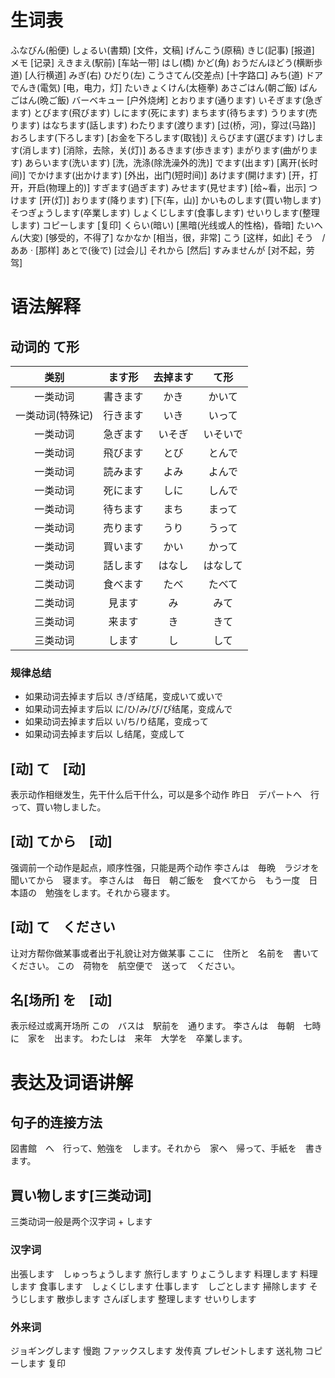 # 生词表
ふなびん(船便)
しょるい(書類)  [文件，文稿]
げんこう(原稿)
きじ(記事)  [报道]
メモ    [记录]
えきまえ(駅前)  [车站一带]
はし(橋)
かど(角)
おうだんほどう(横断歩道)    [人行横道]
みぎ(右)
ひだり(左)
こうさてん(交差点)  [十字路口]
みち(道)
ドア
でんき(電気)    [电，电力，灯]
たいきょくけん(太極拳)
あさごはん(朝ご飯)
ばんごはん(晩ご飯)
バーベキュー    [户外烧烤]
とおります(通ります)
いそぎます(急ぎます)
とびます(飛びます)
しにます(死にます)
まちます(待ちます)
うります(売ります)
はなちます(話します)
わたります(渡ります)    [过(桥，河)，穿过(马路)]
おろします(下ろします)  [お金を下ろします(取钱)]
えらびます(選びます)
けします(消します)  [消除，去除，关(灯)]
あるきます(歩きます)
まがります(曲がります)
あらいます(洗います)    [洗，洗涤(除洗澡外的洗)]
でます(出ます)  [离开(长时间)]
でかけます(出かけます)  [外出，出门(短时间)]
あけます(開けます)  [开，打开，开启(物理上的)]
すぎます(過ぎます)
みせます(見せます)  [给~看，出示]
つけます    [开(灯)]
おります(降ります)  [下(车，山)]
かいものします(買い物します)
そつぎょうします(卒業します)
しょくじします(食事します)
せいりします(整理します)
コピーします    [复印]
くらい(暗い)    [黑暗(光线或人的性格)，昏暗]
たいへん(大変)  [够受的，不得了]
なかなか    [相当，很，非常]
こう    [这样，如此]
そう　/ ああ   · [那样]
あとで(後で)    [过会儿]
それから    [然后]
すみませんが    [对不起，劳驾]

# 语法解释
## 动词的 て形
|类别|ます形|去掉ます|て形|
|:-:|:-:|:-:|:-:|
|一类动词|書きます|かき|かいて|
|一类动词(特殊记)|行きます|いき|いって|
|一类动词|急ぎます|いそぎ|いそいで|
|一类动词|飛びます|とび|とんで|
|一类动词|読みます|よみ|よんで|
|一类动词|死にます|しに|しんで|
|一类动词|待ちます|まち|まって|
|一类动词|売ります|うり|うって|
|一类动词|買います|かい|かって|
|一类动词|話します|はなし|はなして|
|二类动词|食べます|たべ|たべて|
|二类动词|見ます|み|みて|
|三类动词|来ます|き|きて|
|三类动词|します|し|して|
### 规律总结
- 如果动词去掉ます后以 き/ぎ结尾，变成いて或いで
- 如果动词去掉ます后以 に/ひ/み/び/ぴ结尾，变成んで
- 如果动词去掉ます后以 い/ち/り结尾，变成って
- 如果动词去掉ます后以 し结尾，变成して

## [动] て　[动] 
表示动作相继发生，先干什么后干什么，可以是多个动作
昨日　デパートへ　行って、買い物しました。
## [动] てから　[动]
强调前一个动作是起点，顺序性强，只能是两个动作
李さんは　毎晩　ラジオを　聞いてから　寝ます。
李さんは　毎日　朝ご飯を　食べてから　もう一度　日本語の　勉強をします。それから寝ます。
## [动] て　ください
让对方帮你做某事或者出于礼貌让对方做某事
ここに　住所と　名前を　書いて　ください。
この　荷物を　航空便で　送って　ください。
## 名[场所] を　[动]
表示经过或离开场所
この　バスは　駅前を　通ります。
李さんは　毎朝　七時に　家を　出ます。
わたしは　来年　大学を　卒業します。

# 表达及词语讲解
## 句子的连接方法
図書館　へ　行って、勉強を　します。それから　家へ　帰って、手紙を　書きます。
## 買い物します[三类动词]
三类动词一般是两个汉字词 + します
### 汉字词
出張します　しゅっちょうします
旅行します  りょこうします
料理します  料理します
食事します　しょくじします
仕事します　しごとします
掃除します  そうじします
散歩します  さんぽします
整理します  せいりします
### 外来词
ジョギングします    慢跑
ファックスします    发传真
プレゼントします    送礼物
コピーします    复印















